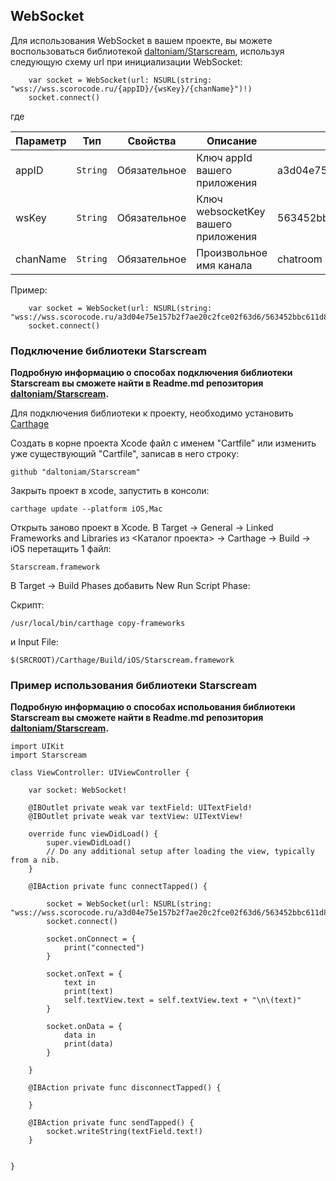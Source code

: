 <a name="WebSocket"></a>

## WebSocket

Для использования WebSocket в вашем проекте, вы можете воспользоваться библиотекой [daltoniam/Starscream](https://github.com/daltoniam/Starscream), используя следующую схему url при инициализации WebSocket: 

```
    var socket = WebSocket(url: NSURL(string: "wss://wss.scorocode.ru/{appID}/{wsKey}/{chanName}")!)
    socket.connect()
```
где

| Параметр | Тип | Свойства | Описание | Пример значения |
| --- | --- | --- | --- | --- | 
| appID | <code>String</code> | Обязательное | Ключ appId вашего приложения | a3d04e75e157b2f7ae20c2fce02f63d6 |
| wsKey | <code>String</code> | Обязательное | Ключ websocketKey вашего приложения | 563452bbc611d8106d5da767365897de |
| chanName | <code>String</code> | Обязательное | Произвольное имя канала | chatroom |

Пример:
```
    var socket = WebSocket(url: NSURL(string: "wss://wss.scorocode.ru/a3d04e75e157b2f7ae20c2fce02f63d6/563452bbc611d8106d5da767365897de/chatroom")!)
    socket.connect()
```

### Подключение библиотеки Starscream

**Подробную информацию о способах подключения библиотеки Starscream вы сможете найти в Readme.md репозитория [daltoniam/Starscream](https://github.com/daltoniam/Starscream).**


Для подключения библиотеки к проекту, необходимо установить [Carthage](https://github.com/Carthage/Carthage)
 
Cоздать в корне проекта Xcode файл с именем "Cartfile" или изменить уже существующий "Cartfile", записав в него строку:

```
github "daltoniam/Starscream"
```

Закрыть проект в xcode, запустить в консоли:
```
carthage update --platform iOS,Mac
```

Открыть заново проект в Xcode. В Target -> General -> Linked Frameworks and Libraries из <Каталог проекта> -> Carthage -> Build -> iOS перетащить 1 файл:
```
Starscream.framework
```

В Target -> Build Phases добавить New Run Script Phase:

Скрипт:
```
/usr/local/bin/carthage copy-frameworks
```

и Input File:
```
$(SRCROOT)/Carthage/Build/iOS/Starscream.framework
```

### Пример использования библиотеки Starscream

**Подробную информацию о способах испольования библиотеки Starscream вы сможете найти в Readme.md репозитория [daltoniam/Starscream](https://github.com/daltoniam/Starscream).**

```
import UIKit
import Starscream

class ViewController: UIViewController {
    
    var socket: WebSocket!

    @IBOutlet private weak var textField: UITextField!
    @IBOutlet private weak var textView: UITextView!
    
    override func viewDidLoad() {
        super.viewDidLoad()
        // Do any additional setup after loading the view, typically from a nib.
    }

    @IBAction private func connectTapped() {
        
        socket = WebSocket(url: NSURL(string: "wss://wss.scorocode.ru/a3d04e75e157b2f7ae20c2fce02f63d6/563452bbc611d8106d5da767365897de/chatroom")!)
        socket.connect()
        
        socket.onConnect = {
            print("connected")
        }
        
        socket.onText = {
            text in
            print(text)
            self.textView.text = self.textView.text + "\n\(text)"
        }
        
        socket.onData = {
            data in
            print(data)
        }
        
    }
    
    @IBAction private func disconnectTapped() {
        
    }
    
    @IBAction private func sendTapped() {
        socket.writeString(textField.text!)
    }
    

}
```